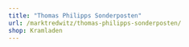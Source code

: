 ```yaml
---
title: "Thomas Philipps Sonderposten"
url: /marktredwitz/thomas-philipps-sonderposten/
shop: Kramladen
---
```

